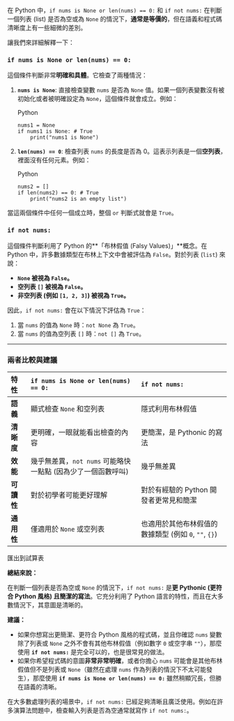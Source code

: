 
在 Python 中，`if nums is None or len(nums) == 0:` 和 `if not nums:` 在判斷一個列表 (list) 是否為空或為 `None` 的情況下，**通常是等價的**，但在語義和程式碼清晰度上有一些細微的差別。

讓我們來詳細解釋一下：

### `if nums is None or len(nums) == 0:`

這個條件判斷非常**明確和具體**。它檢查了兩種情況：

1. **`nums is None`**: 直接檢查變數 `nums` 是否為 `None` 值。如果一個列表變數沒有被初始化或者被明確設定為 `None`，這個條件就會成立。例如：
    
    Python
    
    ```
    nums1 = None
    if nums1 is None: # True
        print("nums1 is None")
    ```
    
2. **`len(nums) == 0`**: 檢查列表 `nums` 的長度是否為 0。這表示列表是一個**空列表**，裡面沒有任何元素。例如：
    
    Python
    
    ```
    nums2 = []
    if len(nums2) == 0: # True
        print("nums2 is an empty list")
    ```
    

當這兩個條件中任何一個成立時，整個 `or` 判斷式就會是 `True`。

### `if not nums:`

這個條件判斷利用了 Python 的**「布林假值 (Falsy Values)」**概念。在 Python 中，許多數據類型在布林上下文中會被評估為 `False`。對於列表 (`list`) 來說：

- **`None` 被視為 `False`。**
- **空列表 `[]` 被視為 `False`。**
- **非空列表 (例如 `[1, 2, 3]`) 被視為 `True`。**

因此，`if not nums:` 會在以下情況下評估為 `True`：

1. 當 `nums` 的值為 `None` 時：`not None` 為 `True`。
2. 當 `nums` 的值為空列表 `[]` 時：`not []` 為 `True`。

---

### 兩者比較與建議

|特性|`if nums is None or len(nums) == 0:`|`if not nums:`|
|:--|:--|:--|
|**語義**|顯式檢查 `None` 和空列表|隱式利用布林假值|
|**清晰度**|更明確，一眼就能看出檢查的內容|更簡潔，是 Pythonic 的寫法|
|**效能**|幾乎無差異，`not nums` 可能略快一點點 (因為少了一個函數呼叫)|幾乎無差異|
|**可讀性**|對於初學者可能更好理解|對於有經驗的 Python 開發者更常見和簡潔|
|**通用性**|僅適用於 `None` 或空列表|也適用於其他布林假值的數據類型 (例如 `0`, `""`, `{}`)|

匯出到試算表

**總結來說：**

在判斷一個列表是否為空或 `None` 的情況下，`if not nums:` 是**更 Pythonic (更符合 Python 風格) 且簡潔的寫法**。它充分利用了 Python 語言的特性，而且在大多數情況下，其意圖是清晰的。

**建議：**

- 如果你想寫出更簡潔、更符合 Python 風格的程式碼，並且你確認 `nums` 變數除了列表或 `None` 之外不會有其他布林假值（例如數字 `0` 或空字串 `""`），那麼使用 **`if not nums:`** 是完全可以的，也是很常見的做法。
- 如果你希望程式碼的意圖**非常非常明確**，或者你擔心 `nums` 可能會是其他布林假值但不是列表或 `None`（雖然在處理 `nums` 作為列表的情況下不太可能發生），那麼使用 **`if nums is None or len(nums) == 0:`** 雖然稍顯冗長，但勝在語義的清晰。

在大多數處理列表的場景中，`if not nums:` 已經足夠清晰且廣泛使用。例如在許多演算法問題中，檢查輸入列表是否為空通常就寫作 `if not nums:`。